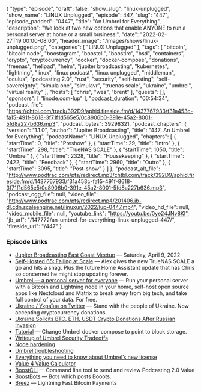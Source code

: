 {
  "type": "episode",
  "draft": false,
  "show_slug": "linux-unplugged",
  "show_name": "LINUX Unplugged",
  "episode": 447,
  "slug": "447",
  "episode_padded": "0447",
  "title": "An Umbrel for Everything",
  "description": "We look at two new options that enable ANYONE to run a personal server at home or a small business.",
  "date": "2022-02-27T19:00:00-08:00",
  "header_image": "/images/shows/linux-unplugged.png",
  "categories": [
    "LINUX Unplugged"
  ],
  "tags": [
    "bitcoin",
    "bitcoin node",
    "boostagram",
    "boostcli",
    "boostirc",
    "bsd",
    "containers",
    "crypto",
    "cryptocurrency",
    "docker",
    "docker-compose",
    "donations",
    "freenas",
    "helipad",
    "helm",
    "jupiter broadcasting",
    "kubernetes",
    "lightning",
    "linux",
    "linux podcast",
    "linux unplugged",
    "middleman",
    "oculus",
    "podcasting 2.0",
    "rust",
    "security",
    "self-hosting",
    "self-sovereignty",
    "simula one",
    "simulavr",
    "truenas scale",
    "ukraine",
    "umbrel",
    "virtual reality"
  ],
  "hosts": [
    "chris",
    "wes",
    "brent"
  ],
  "guests": [],
  "sponsors": [
    "linode.com-lup"
  ],
  "podcast_duration": "00:54:34",
  "podcast_file": "https://chtbl.com/track/392D9/aphid.fireside.fm/d/1437767933/f31a453c-fa15-491f-8618-3f71f1d565e5/0c8906b0-391e-45a2-8001-5fd8a227b636.mp3",
  "podcast_bytes": 39298321,
  "podcast_chapters": {
    "version": "1.1.0",
    "author": "Jupiter Broadcasting",
    "title": "447: An Umbrel for Everything",
    "podcastName": "LINUX Unplugged",
    "chapters": [
      {
        "startTime": 0,
        "title": "Preshow"
      },
      {
        "startTime": 29,
        "title": "Intro"
      },
      {
        "startTime": 298,
        "title": "TrueNAS SCALE"
      },
      {
        "startTime": 1050,
        "title": "Umbrel"
      },
      {
        "startTime": 2328,
        "title": "Housekeeping"
      },
      {
        "startTime": 2422,
        "title": "Feedback"
      },
      {
        "startTime": 2960,
        "title": "Outro"
      },
      {
        "startTime": 3095,
        "title": "Post-show"
      }
    ]
  },
  "podcast_alt_file": "http://www.podtrac.com/pts/redirect.mp3/chtbl.com/track/392D9/aphid.fireside.fm/d/1437767933/f31a453c-fa15-491f-8618-3f71f1d565e5/0c8906b0-391e-45a2-8001-5fd8a227b636.mp3",
  "podcast_ogg_file": null,
  "video_file": "http://www.podtrac.com/pts/redirect.mp4/201406.jb-dl.cdn.scaleengine.net/linuxun/2022/lup-0447.mp4",
  "video_hd_file": null,
  "video_mobile_file": null,
  "youtube_link": "https://youtu.be/0ye24JNv8KI",
  "jb_url": "/147772/an-umbrel-for-everything-linux-unplugged-447/",
  "fireside_url": "/447"
}


### Episode Links

  * [Jupiter Broadcasting East Coast Meetup](https://www.meetup.com/jupiterbroadcasting/events/284291401/ "Jupiter Broadcasting East Coast Meetup") — Saturday, April 9, 2022
  * [Self-Hosted 65: Failing at Scale](https://selfhosted.show/65 "Self-Hosted 65: Failing at Scale") — Alex gives the new TrueNAS SCALE a go and hits a snag. Plus the future Home Assistant update that has Chris so concerned he might stop updating forever.
  * [Umbrel — a personal server for everyone](https://getumbrel.com/ "Umbrel — a personal server for everyone") — Run your personal server with a Bitcoin and Lightning node in your home, self-host open source apps like Nextcloud and Matrix to break away from big tech, and take full control of your data. For free.
  * [Ukraine / Україна on Twitter](https://twitter.com/Ukraine/status/1497594592438497282 "Ukraine / Україна on Twitter") — Stand with the people of Ukraine. Now accepting cryptocurrency donations.
  * [Ukraine Solicits BTC, ETH, USDT Crypto Donations After Russian Invasion](https://www.bloomberg.com/news/articles/2022-02-26/ukraine-soliciting-crypto-donations-after-russian-invasion "Ukraine Solicits BTC, ETH, USDT Crypto Donations After Russian Invasion")
  * [Tutorial](https://medium.com/coinmonks/migrating-umbrel-bitcoin-blocks-to-external-storage-a886821d2b3e "Tutorial") — Change Umbrel docker compose to point to block storage.
  * [Writeup of Umbrel Security Tradeoffs](https://github.com/getumbrel/umbrel/blob/master/SECURITY.md "Writeup of Umbrel Security Tradeoffs")
  * [Node hardening](https://plebnet.wiki/wiki/Node_Hardening "Node hardening")
  * [Umbrel troubleshooting](https://community.getumbrel.com/t/umbrel-troubleshooting-guide/3632 "Umbrel troubleshooting")
  * [Everything you need to know about Umbrel’s new license](https://blog.getumbrel.com/everything-you-need-to-know-about-umbrels-new-license-f9807203a57e "Everything you need to know about Umbrel’s new license")
  * [Value 4 Value Calculator](https://dwvisser.github.io/v4v_exchange/ "Value 4 Value Calculator")
  * [BoostCLI](https://github.com/valcanobacon/BoostCLI "BoostCLI") — Command line tool to send and review Podcasting 2.0 Value
  * [BoostBots](https://github.com/valcanobacon/BoostBots "BoostBots") — Bots which posts Booots.
  * [Breez](https://breez.technology/ "Breez") — Lightning Fast Bitcoin Payments


